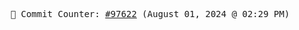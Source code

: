 <p align="center">
    <samp>
        📮 Commit Counter: <a href="https://github.com/Javascript-void0/Javascript-void0/commits/main">#97622</a> (August 01, 2024 @ 02:29 PM)
    </samp>
</p>